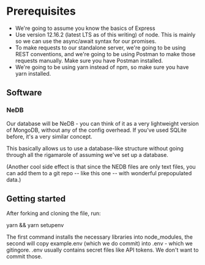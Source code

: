 # Prerequisites

- We're going to assume you know the basics of Express
- Use version 12.16.2 (latest LTS as of this writing) of node. This is mainly so we can use the async/await syntax for our promises.
- To make requests to our standalone server, we're going to be using REST conventions, and we're going to be using Postman to make those requests manually. Make sure you have Postman installed.
- We're going to be using yarn instead of npm, so make sure you have yarn installed.

## Software

### NeDB

Our database will be NeDB - you can think of it as a very lightweight version of MongoDB, without any of the config overhead. If you've used SQLite before, it's a very similar concept.

This basically allows us to use a database-like structure without going through all the rigamarole of assuming we've set up a database.

(Another cool side effect is that since the NEDB files are only text files, you can add them to a git repo -- like this one -- with wonderful prepopulated data.)

## Getting started

After forking and cloning the file, run:

yarn && yarn setupenv

The first command installs the necessary libraries into node_modules, the second will copy example.env (which we do commit) into .env - which we gitingore. .env usually contains secret files like API tokens. We don't want to commit those.

